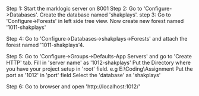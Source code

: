 Step 1:
	Start the marklogic server on 8001
Step 2:
	Go to 'Configure->Databases'. Create the database named 'shakplays'.
step 3:
	Go to 'Configure->Forests' in left side tree view. Now create new
	forest named '1011-shakplays'
	
Step 4:
	Go to 'Configure->Databases->shakplays->Forests' and attach the 
	forest named '1011-shakplays'4.

Step 5:
	Go to 'Configure->Groups->Defaults-App Servers' and go to 'Create HTTP' tab.
	Fill in 'server name' as '1012-shakplays'
	Put the Directory where you have your project setup in 'root' field. e.g E:\Coding\Assignment
	Put the port as '1012' in 'port' field
	Select the 'database' as 'shakplays'

Step 6:
	Go to browser and open 'http://localhost:1012/'
	